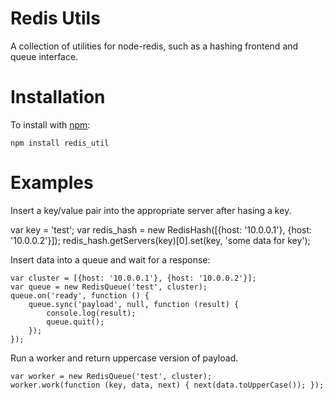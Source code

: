 Redis Utils
===========

A collection of utilities for node-redis, such as a hashing frontend and
queue interface.

Installation
============

To install with [npm](http://github.com/isaacs/npm):
 
    npm install redis_util

Examples
========

Insert a key/value pair into the appropriate server after hasing a key.

var key = 'test';
var redis_hash = new RedisHash([{host: '10.0.0.1'}, {host: '10.0.0.2'}]);
redis_hash.getServers(key)[0].set(key, 'some data for key');

Insert data into a queue and wait for a response:

    var cluster = [{host: '10.0.0.1'}, {host: '10.0.0.2'}];
    var queue = new RedisQueue('test', cluster);
    queue.on('ready', function () {
        queue.sync('payload', null, function (result) {
            console.log(result);
            queue.quit();
        });
    });

Run a worker and return uppercase version of payload.

    var worker = new RedisQueue('test', cluster);
    worker.work(function (key, data, next) { next(data.toUpperCase()); });
